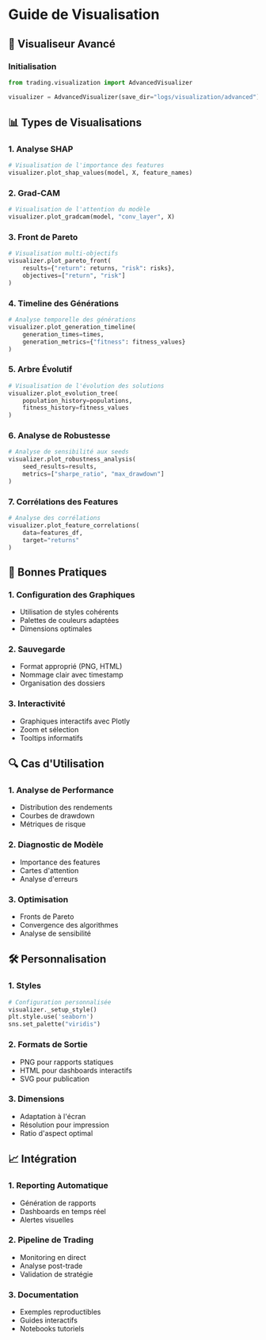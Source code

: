 # Guide de Visualisation

## 🎨 Visualiseur Avancé

### Initialisation

```python
from trading.visualization import AdvancedVisualizer

visualizer = AdvancedVisualizer(save_dir="logs/visualization/advanced")
```

## 📊 Types de Visualisations

### 1. Analyse SHAP

```python
# Visualisation de l'importance des features
visualizer.plot_shap_values(model, X, feature_names)
```

### 2. Grad-CAM

```python
# Visualisation de l'attention du modèle
visualizer.plot_gradcam(model, "conv_layer", X)
```

### 3. Front de Pareto

```python
# Visualisation multi-objectifs
visualizer.plot_pareto_front(
    results={"return": returns, "risk": risks},
    objectives=["return", "risk"]
)
```

### 4. Timeline des Générations

```python
# Analyse temporelle des générations
visualizer.plot_generation_timeline(
    generation_times=times,
    generation_metrics={"fitness": fitness_values}
)
```

### 5. Arbre Évolutif

```python
# Visualisation de l'évolution des solutions
visualizer.plot_evolution_tree(
    population_history=populations,
    fitness_history=fitness_values
)
```

### 6. Analyse de Robustesse

```python
# Analyse de sensibilité aux seeds
visualizer.plot_robustness_analysis(
    seed_results=results,
    metrics=["sharpe_ratio", "max_drawdown"]
)
```

### 7. Corrélations des Features

```python
# Analyse des corrélations
visualizer.plot_feature_correlations(
    data=features_df,
    target="returns"
)
```

## 🎯 Bonnes Pratiques

### 1. Configuration des Graphiques
- Utilisation de styles cohérents
- Palettes de couleurs adaptées
- Dimensions optimales

### 2. Sauvegarde
- Format approprié (PNG, HTML)
- Nommage clair avec timestamp
- Organisation des dossiers

### 3. Interactivité
- Graphiques interactifs avec Plotly
- Zoom et sélection
- Tooltips informatifs

## 🔍 Cas d'Utilisation

### 1. Analyse de Performance
- Distribution des rendements
- Courbes de drawdown
- Métriques de risque

### 2. Diagnostic de Modèle
- Importance des features
- Cartes d'attention
- Analyse d'erreurs

### 3. Optimisation
- Fronts de Pareto
- Convergence des algorithmes
- Analyse de sensibilité

## 🛠️ Personnalisation

### 1. Styles
```python
# Configuration personnalisée
visualizer._setup_style()
plt.style.use('seaborn')
sns.set_palette("viridis")
```

### 2. Formats de Sortie
- PNG pour rapports statiques
- HTML pour dashboards interactifs
- SVG pour publication

### 3. Dimensions
- Adaptation à l'écran
- Résolution pour impression
- Ratio d'aspect optimal

## 📈 Intégration

### 1. Reporting Automatique
- Génération de rapports
- Dashboards en temps réel
- Alertes visuelles

### 2. Pipeline de Trading
- Monitoring en direct
- Analyse post-trade
- Validation de stratégie

### 3. Documentation
- Exemples reproductibles
- Guides interactifs
- Notebooks tutoriels